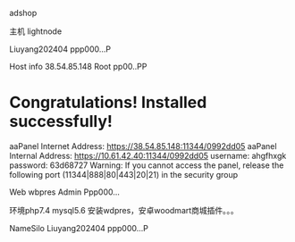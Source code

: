 adshop








主机 lightnode

Liuyang202404
ppp000...P



Host info
38.54.85.148
Root
pp00..PP




Congratulations! Installed successfully!
==================================================================
aaPanel Internet Address: https://38.54.85.148:11344/0992dd05
aaPanel Internal Address: https://10.61.42.40:11344/0992dd05
username: ahgfhxgk
password: 63d68727
Warning:
If you cannot access the panel, 
release the following port (11344|888|80|443|20|21) in the security group



Web wbpres
Admin
Ppp000...


环境php7.4    mysql5.6
安装wdpres，安卓woodmart商城插件。。。



NameSilo
Liuyang202404
ppp000...P

